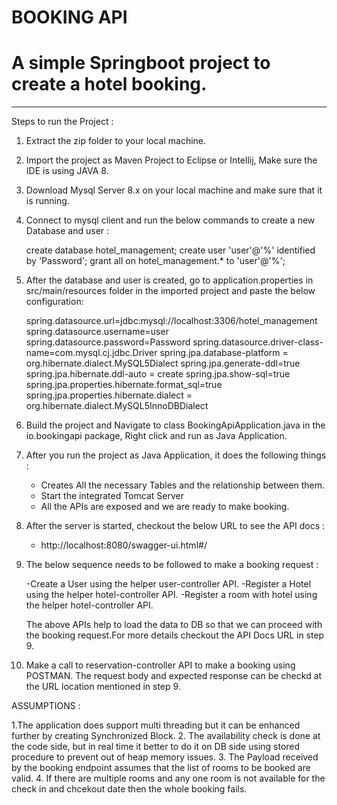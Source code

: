 # BOOKING API
# A simple Springboot project to create a hotel booking.
-----------------------------------------------------------------------

Steps to run the Project : 

1. Extract the zip folder to your local machine.

2. Import the project as Maven Project to Eclipse or Intellij, Make sure the IDE is using JAVA 8.

3. Download Mysql Server 8.x on your local machine and make sure that it is running.

4. Connect to mysql client and run the below commands to create a new Database and user :

	create database hotel_management;
	create user 'user'@'%' identified by 'Password';
	grant all on hotel_management.* to 'user'@'%';

5. After the database and user is created, go to application.properties in src/main/resources folder in the imported project and paste the below configuration:
	
	spring.datasource.url=jdbc:mysql://localhost:3306/hotel_management
	spring.datasource.username=user
	spring.datasource.password=Password
	spring.datasource.driver-class-name=com.mysql.cj.jdbc.Driver
	spring.jpa.database-platform = org.hibernate.dialect.MySQL5Dialect
	spring.jpa.generate-ddl=true
	spring.jpa.hibernate.ddl-auto = create
	spring.jpa.show-sql=true
	spring.jpa.properties.hibernate.format_sql=true
	spring.jpa.properties.hibernate.dialect = org.hibernate.dialect.MySQL5InnoDBDialect


6. Build the project and Navigate to class BookingApiApplication.java in the io.bookingapi package, Right click and run as Java Application.

7. After you run the project as Java Application, it does the following things :
	- Creates All the necessary Tables and the relationship between them.
	- Start the integrated Tomcat Server
	- All the APIs are exposed and we are ready to make booking.

9. After the server is started, checkout the below URL to see the API docs :
	- http://localhost:8080/swagger-ui.html#/


10. The below sequence needs to be followed to make a booking request : 

	-Create a User using the helper user-controller API.
	-Register a Hotel using the helper hotel-controller API.
	-Register a room with hotel using the helper hotel-controller API.

    The above APIs help to load the data to DB so that we can proceed with the booking request.For more details checkout the API Docs URL in step 9.

11. Make a call to reservation-controller API to make a booking using POSTMAN. The request body and expected response can be checkd at the URL location mentioned in step 9.





ASSUMPTIONS : 

1.The application does support multi threading but it can be enhanced further by creating Synchronized Block.
2. The availability check is done at the code side, but in real time it better to do it on DB side using stored procedure to prevent out of heap memory issues.
3. The Payload received by the booking endpoint assumes that the list of rooms to be booked are valid.
4. If there are multiple rooms and any one room is not available for the check in and chcekout date then the whole booking fails.
















